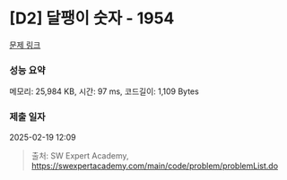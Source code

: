 # [D2] 달팽이 숫자 - 1954 

[문제 링크](https://swexpertacademy.com/main/code/problem/problemDetail.do?contestProbId=AV5PobmqAPoDFAUq) 

### 성능 요약

메모리: 25,984 KB, 시간: 97 ms, 코드길이: 1,109 Bytes

### 제출 일자

2025-02-19 12:09



> 출처: SW Expert Academy, https://swexpertacademy.com/main/code/problem/problemList.do